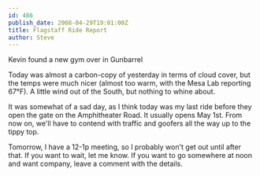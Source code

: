 ```yaml
---
id: 486
publish_date: 2008-04-29T19:01:00Z
title: Flagstaff Ride Report
author: Steve
---
```

  
Kevin found a new gym over in Gunbarrel

Today was almost a carbon-copy of yesterday in terms of cloud cover, but the temps were much nicer (almost too warm, with the Mesa Lab reporting 67°F). A little wind out of the South, but nothing to whine about.

It was somewhat of a sad day, as I think today was my last ride before they open the gate on the Amphitheater Road. It usually opens May 1st. From now on, we'll have to contend with traffic and goofers all the way up to the tippy top.

Tomorrow, I have a 12-1p meeting, so I probably won't get out until after that. If you want to wait, let me know. If you want to go somewhere at noon and want company, leave a comment with the details.